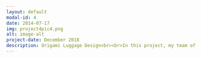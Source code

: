 ```yaml
---
layout: default
modal-id: 4
date: 2014-07-17
img: project4pic4.png
alt: image-alt
project-date: December 2018
description: Origami Luggage Design<br><br>In this project, my team of three, was tasked with applying origami engineering principles to solve a problem. The team decided to use origami engineering to create an expandable suitcase to meet the needs of the average tourist. The idea was to enable your typical traveler to leave for the trip with a carry on but allow them to return with a check-in as needed.<br><br>The team used many sketches in the ideation phase to understand how the suitcase would open, expand, and the size. Below shows a picture of some of the ideation that happened to better understand how the suitcase would open.<br><br><img src="img/portfolio/project4pic1.png" class="img-responsive img-centered">The team conducted research and played around with the concept of bistability. In origami, there are certain folds that allow the creation to exist in two different states and be stable. As thus, we took advantage of these folds to allow the suitcase to still retain its structure and shape in both the collapsed and expanded form. In addition, it was also important that the fold we used had flat foldability so that it would be convenient to fold up. Below shows an image of the fold used.<br><br><img src="img/portfolio/project4pic2.png" class="img-responsive img-centered">The picture below shows the origami pattern being used as the middle part of a suitcase in the final prototype. I was responsible for many of the sketches used in ideation as well as working on the different prototypes the team created.<br><br><img src="img/portfolio/project4pic4.png" class="img-responsive img-centered">
---
```

